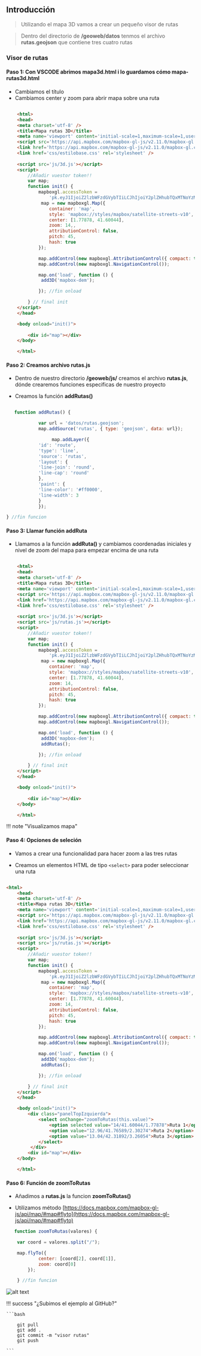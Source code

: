 ## Introducción
>Utilizando el mapa 3D vamos a crear un pequeño visor de rutas

>Dentro del directorio de **/geoweb/datos** tenmos el archivo **rutas.geojson** que contiene tres cuatro rutas


### Visor de rutas


#### Paso 1: Con VSCODE abrimos mapa3d.html i lo guardamos cómo mapa-rutas3d.html

* Cambiamos el título
* Cambiamos center y zoom para abrir mapa sobre una ruta

```html hl_lines="4 20 21"

    <html>
    <head>
    <meta charset='utf-8' />
    <title>Mapa rutas 3D</title>
    <meta name='viewport' content='initial-scale=1,maximum-scale=1,user-scalable=no' />
    <script src='https://api.mapbox.com/mapbox-gl-js/v2.11.0/mapbox-gl.js'></script>
    <link href='https://api.mapbox.com/mapbox-gl-js/v2.11.0/mapbox-gl.css' rel='stylesheet' />
    <link href='css/estilobase.css' rel='stylesheet' />
 
    <script src='js/3d.js'></script>
    <script>
        //Añadir vuestor token!!
        var map;
        function init() {
            mapboxgl.accessToken =
                'pk.eyJ1IjoiZ2lzbWFzdGVybTIiLCJhIjoiY2plZHhubTQxMTNoYzMza3Rqa3kxYTdrOCJ9.53B1E6mKD_EQOVb2Y0-SsA';
             map = new mapboxgl.Map({
                container: 'map',
                style: 'mapbox://styles/mapbox/satellite-streets-v10',
                center: [1.77878, 41.60044],
                zoom: 14,,
                attributionControl: false,
                pitch: 45,
                hash: true
            });

            map.addControl(new mapboxgl.AttributionControl({ compact: true }));
            map.addControl(new mapboxgl.NavigationControl());

            map.on('load', function () {
             add3D('mapbox-dem');

            }); //fin onload         

        } // final init
    </script>
    </head>

    <body onload="init()">
        
        <div id="map"></div>
    </body>

    </html>

```

#### Paso 2: Creamos archivo rutas.js

 * Dentro de nuestro directorio **/geoweb/js/** creamos el archivo **rutas.js**, dónde crearemos funciones especificas de nuestro proyecto  

 * Creamos la función **addRutas()**

```javascript

   function addRutas() {

            var url = 'datos/rutas.geojson';
            map.addSource('rutas', { type: 'geojson', data: url});

                 map.addLayer({
            'id': 'route',
            'type': 'line',
            'source': 'rutas',
            'layout': {
            'line-join': 'round',
            'line-cap': 'round'
            },
            'paint': {
            'line-color': '#ff0000',
            'line-width': 3
            }
            });

} //fin funcion

```

#### Paso 3: Llamar función addRuta

* Llamamos a la función **addRuta()** y cambiamos coordenadas iniciales y nivel de zoom del mapa para empezar encima de una ruta

```html hl_lines="11 33"

    <html>
    <head>
    <meta charset='utf-8' />
    <title>Mapa rutas 3D</title>
    <meta name='viewport' content='initial-scale=1,maximum-scale=1,user-scalable=no' />
    <script src='https://api.mapbox.com/mapbox-gl-js/v2.11.0/mapbox-gl.js'></script>
    <link href='https://api.mapbox.com/mapbox-gl-js/v2.11.0/mapbox-gl.css' rel='stylesheet' />
    <link href='css/estilobase.css' rel='stylesheet' />
 
    <script src='js/3d.js'></script>
    <script src='js/rutas.js'></script>
    <script>
        //Añadir vuestor token!!
        var map;
        function init() {
            mapboxgl.accessToken =
                'pk.eyJ1IjoiZ2lzbWFzdGVybTIiLCJhIjoiY2plZHhubTQxMTNoYzMza3Rqa3kxYTdrOCJ9.53B1E6mKD_EQOVb2Y0-SsA';
             map = new mapboxgl.Map({
                container: 'map',
                style: 'mapbox://styles/mapbox/satellite-streets-v10',
                center: [1.77878, 41.60044],
                zoom: 14,
                attributionControl: false,
                pitch: 45,
                hash: true
            });

            map.addControl(new mapboxgl.AttributionControl({ compact: true }));
            map.addControl(new mapboxgl.NavigationControl());

            map.on('load', function () {
             add3D('mapbox-dem');
             addRutas();

            }); //fin onload         

        } // final init
    </script>
    </head>

    <body onload="init()">
        
        <div id="map"></div>
    </body>

    </html>
```


!!! note "Visualizamos mapa"


#### Paso 4: Opciones de seleción

 * Vamos a crear una funcionalidad para hacer zoom a las tres rutas

 * Creamos un elementos HTML de tipo `<select>` para poder seleccionar una ruta

```html hl_lines="42 43 44 45 46 47 48"

<html>
    <head>
    <meta charset='utf-8' />
    <title>Mapa rutas 3D</title>
    <meta name='viewport' content='initial-scale=1,maximum-scale=1,user-scalable=no' />
    <script src='https://api.mapbox.com/mapbox-gl-js/v2.11.0/mapbox-gl.js'></script>
    <link href='https://api.mapbox.com/mapbox-gl-js/v2.11.0/mapbox-gl.css' rel='stylesheet' />
    <link href='css/estilobase.css' rel='stylesheet' />
 
    <script src='js/3d.js'></script>
    <script src='js/rutas.js'></script>
    <script>
        //Añadir vuestor token!!
        var map;
        function init() {
            mapboxgl.accessToken =
                'pk.eyJ1IjoiZ2lzbWFzdGVybTIiLCJhIjoiY2plZHhubTQxMTNoYzMza3Rqa3kxYTdrOCJ9.53B1E6mKD_EQOVb2Y0-SsA';
             map = new mapboxgl.Map({
                container: 'map',
                style: 'mapbox://styles/mapbox/satellite-streets-v10',
                center: [1.77878, 41.60044],
                zoom: 14,
                attributionControl: false,
                pitch: 45,
                hash: true
            });

            map.addControl(new mapboxgl.AttributionControl({ compact: true }));
            map.addControl(new mapboxgl.NavigationControl());

            map.on('load', function () {
             add3D('mapbox-dem');
             addRutas();

            }); //fin onload         

        } // final init
    </script>
    </head>

    <body onload="init()">
        <div class="panelTopIzquierda">
            <select onChange="zoomToRutas(this.value)">
                <option selected value="14/41.60044/1.77878">Ruta 1</option>
                <option value="12.96/41.76589/2.30274">Ruta 2</option>
                <option value="13.04/42.31892/3.26054">Ruta 3</option>
            </select>
         </div>
        <div id="map"></div>
    </body>

    </html>

```

#### Paso 6: Función de zoomToRutas

 * Añadimos a  **rutas.js** la funcion **zoomToRutas()**

 * Utilizamos método [https://docs.mapbox.com/mapbox-gl-js/api/map/#map#flyto](https://docs.mapbox.com/mapbox-gl-js/api/map/#map#flyto)

``` javascript
   function zoomToRutas(valores) {

    var coord = valores.split("/");

    map.flyTo({
            center: [coord[2], coord[1]],
            zoom: coord[0]
        });

    } //fin funcion

```


![alt text](img/mapbox-rutas.png "mapbox-rutas.png")


!!! success "¿Subimos el ejemplo al GitHub?"
	
	```bash

		git pull
        git add .
        git commit -m "visor rutas"
        git push

	``` 